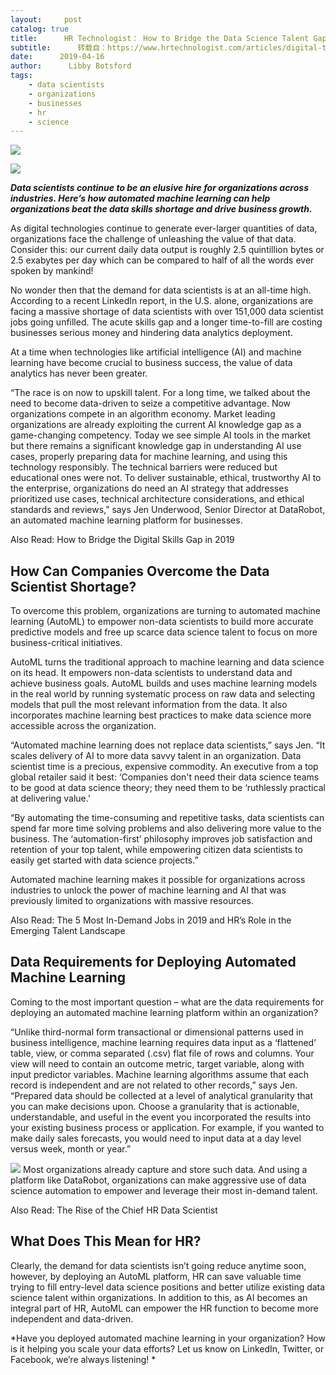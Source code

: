 ```yaml
---
layout:     post
catalog: true
title:      HR Technologist： How to Bridge the Data Science Talent Gap with Technology
subtitle:      转载自：https://www.hrtechnologist.com/articles/digital-transformation/how-to-bridge-the-data-science-talent-gap-with-technology/
date:      2019-04-16
author:      Libby Botsford
tags:
    - data scientists
    - organizations
    - businesses
    - hr
    - science
---
```

![](https://www.hrtechnologist.com/images/loaderimage.gif)



















![](https://images.hrtechnologist.com/images/uploads/content_images/data_science_5cb5fbe08e264.jpg)














***Data scientists continue to be an elusive hire for organizations across industries. Here’s how automated machine learning can help organizations beat the data skills shortage and drive business growth.***

As digital technologies continue to generate ever-larger quantities of data, organizations face the challenge of unleashing the value of that data. Consider this: our current daily data output is roughly 2.5 quintillion bytes or 2.5 exabytes per day which can be compared to half of all the words ever spoken by mankind!

No wonder then that the demand for data scientists is at an all-time high. According to a recent LinkedIn report, in the U.S. alone, organizations are facing a massive shortage of data scientists with over 151,000 data scientist jobs going unfilled. The acute skills gap and a longer time-to-fill are costing businesses serious money and hindering data analytics deployment.

At a time when technologies like artificial intelligence (AI) and machine learning have become crucial to business success, the value of data analytics has never been greater.

“The race is on now to upskill talent. For a long time, we talked about the need to become data-driven to seize a competitive advantage. Now organizations compete in an algorithm economy. Market leading organizations are already exploiting the current AI knowledge gap as a game-changing competency. Today we see simple AI tools in the market but there remains a significant knowledge gap in understanding AI use cases, properly preparing data for machine learning, and using this technology responsibly. The technical barriers were reduced but educational ones were not. To deliver sustainable, ethical, trustworthy AI to the enterprise, organizations do need an AI strategy that addresses prioritized use cases, technical architecture considerations, and ethical standards and reviews,” says Jen Underwood, Senior Director at DataRobot, an automated machine learning platform for businesses.  

Also Read: How to Bridge the Digital Skills Gap in 2019

## **How Can Companies Overcome the Data Scientist Shortage?**

To overcome this problem, organizations are turning to automated machine learning (AutoML) to empower non-data scientists to build more accurate predictive models and free up scarce data science talent to focus on more business-critical initiatives.

AutoML turns the traditional approach to machine learning and data science on its head. It empowers non-data scientists to understand data and achieve business goals. AutoML builds and uses machine learning models in the real world by running systematic process on raw data and selecting models that pull the most relevant information from the data. It also incorporates machine learning best practices to make data science more accessible across the organization.

“Automated machine learning does not replace data scientists,” says Jen. “It scales delivery of AI to more data savvy talent in an organization. Data scientist time is a precious, expensive commodity. An executive from a top global retailer said it best: ‘Companies don't need their data science teams to be good at data science theory; they need them to be ‘ruthlessly practical at delivering value.’

“By automating the time-consuming and repetitive tasks, data scientists can spend far more time solving problems and also delivering more value to the business. The ‘automation-first’ philosophy improves job satisfaction and retention of your top talent, while empowering citizen data scientists to easily get started with data science projects.”

Automated machine learning makes it possible for organizations across industries to unlock the power of machine learning and AI that was previously limited to organizations with massive resources.  

Also Read: The 5 Most In-Demand Jobs in 2019 and HR’s Role in the Emerging Talent Landscape

## **Data Requirements for Deploying Automated Machine Learning**

Coming to the most important question – what are the data requirements for deploying an automated machine learning platform within an organization?

“Unlike third-normal form transactional or dimensional patterns used in business intelligence, machine learning requires data input as a ‘flattened’ table, view, or comma separated (.csv) flat file of rows and columns. Your view will need to contain an outcome metric, target variable, along with input predictor variables. Machine learning algorithms assume that each record is independent and are not related to other records,” says Jen. “Prepared data should be collected at a level of analytical granularity that you can make decisions upon. Choose a granularity that is actionable, understandable, and useful in the event you incorporated the results into your existing business process or application. For example, if you wanted to make daily sales forecasts, you would need to input data at a day level versus week, month or year.”

![](https://www.hrtechnologist.com/images/ajax-loader.png)
Most organizations already capture and store such data. And using a platform like DataRobot, organizations can make aggressive use of data science automation to empower and leverage their most in-demand talent.

Also Read: The Rise of the Chief HR Data Scientist

## **What Does This Mean for HR?**

Clearly, the demand for data scientists isn’t going reduce anytime soon, however, by deploying an AutoML platform, HR can save valuable time trying to fill entry-level data science positions and better utilize existing data science talent within organizations. In addition to this, as AI becomes an integral part of HR, AutoML can empower the HR function to become more independent and data-driven.    

*Have you deployed automated machine learning in your organization? How is it helping you scale your data efforts? Let us know on LinkedIn, Twitter, or Facebook, we’re always listening! *





 

<!-- 








 

### ** Did you find this useful?






















Hi there! Welcome to HR Technologist.We’d like to walk you through some cool features on our article page, so you can enjoy a better reading experience.
ContinueSkip


Some text in the modal.

